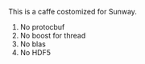 This is a caffe costomized for Sunway.
1. No protocbuf
2. No boost for thread
3. No blas
4. No HDF5
